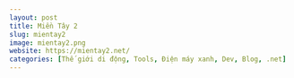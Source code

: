 ```yaml
---
layout: post
title: Miền Tây 2
slug: mientay2
image: mientay2.png
website: https://mientay2.net/
categories: [Thế giới di động, Tools, Điện máy xanh, Dev, Blog, .net]
---
```

